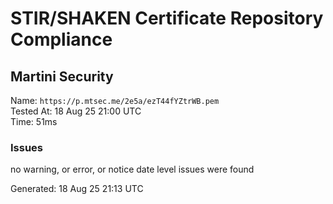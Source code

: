 # STIR/SHAKEN Certificate Repository Compliance

## Martini Security

Name: `https://p.mtsec.me/2e5a/ezT44fYZtrWB.pem`\
Tested At: 18 Aug 25 21:00 UTC\
Time: 51ms

### Issues

no warning, or error, or notice date level issues were found

Generated: 18 Aug 25 21:13 UTC